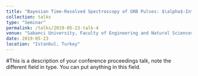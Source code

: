 ```yaml
---
title: "Bayesian Time-Resolved Spectroscopy of GRB Pulses: $\alpha$-Intensity Correlation"
collection: talks
type: "Seminar"
permalink: /talks/2019-05-23-talk-4
venue: "Sabanci University, Faculty of Engineering and Natural Sciences, Physics"
date: 2019-05-23
location: "Istanbul, Turkey"
---
```


#This is a description of your conference proceedings talk, note the different field in type. You can put anything in this field.

